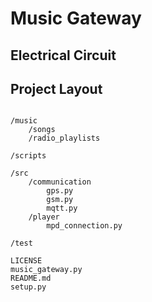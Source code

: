 # Music Gateway



## Electrical Circuit



## Project Layout
<pre><code>
/music
    /songs
    /radio_playlists

/scripts

/src
    /communication
        gps.py
        gsm.py
        mqtt.py
    /player
        mpd_connection.py

/test

LICENSE
music_gateway.py
README.md
setup.py
</pre></code>